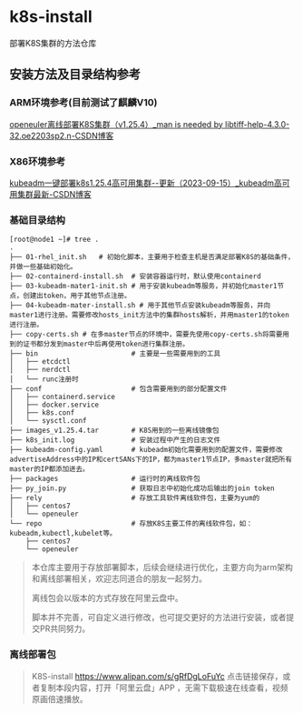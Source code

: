 # k8s-install

部署K8S集群的方法仓库

## 安装方法及目录结构参考

### ARM环境参考(目前测试了麒麟V10)

[openeuler离线部署K8S集群（v1.25.4）_man is needed by libtiff-help-4.3.0-32.oe2203sp2.n-CSDN博客](https://blog.csdn.net/u012429202/article/details/133033359)

### X86环境参考

[kubeadm一键部署k8s1.25.4高可用集群--更新（2023-09-15）_kubeadm高可用集群最新-CSDN博客](https://blog.csdn.net/u012429202/article/details/132878726)

### 基础目录结构

```
[root@node1 ~]# tree .
.
├── 01-rhel_init.sh   # 初始化脚本，主要用于检查主机是否满足部署K8S的基础条件，并做一些基础初始化。
├── 02-containerd-install.sh  # 安装容器运行时，默认使用containerd
├── 03-kubeadm-mater1-init.sh # 用于安装kubeadm等服务，并初始化master1节点，创建出token，用于其他节点注册。
├── 04-kubeadm-mater-install.sh # 用于其他节点安装kubeadm等服务，并向master1进行注册。需要修改hosts_init方法中的集群hosts解析，并用master1的token进行注册。
├── copy-certs.sh # 在多master节点的环境中，需要先使用copy-certs.sh将需要用到的证书都分发到master中后再使用token进行集群注册。
├── bin                       # 主要是一些需要用到的工具
│   ├── etcdctl
│   ├── nerdctl
│   └── runc注册时
├── conf                      # 包含需要用到的部分配置文件
│   ├── containerd.service
│   ├── docker.service
│   ├── k8s.conf
│   └── sysctl.conf
├── images_v1.25.4.tar        # K8S用到的一些离线镜像包
├── k8s_init.log              # 安装过程中产生的日志文件
├── kubeadm-config.yaml       # kubeadm初始化需要用到的配置文件，需要修改advertiseAddress中的IP和certSANs下的IP，都为master1节点IP，多master就把所有master的IP都添加进去。
├── packages                  # 运行时的离线软件包
├── py_join.py                # 获取日志中初始化成功后输出的join token
├── rely                      # 存放工具软件离线软件包，主要为yum的
│   ├── centos7
│   └── openeuler
└── repo                      # 存放K8S主要工件的离线软件包，如：kubeadm,kubectl,kubelet等。
    ├── centos7
    └── openeuler
```

> 本仓库主要用于存放部署脚本，后续会继续进行优化，主要方向为arm架构和离线部署相关，欢迎志同道合的朋友一起努力。
>
> 离线包会以版本的方式存放在阿里云盘中。
>
> 脚本并不完善，可自定义进行修改，也可提交更好的方法进行安装，或者提交PR共同努力。

### 离线部署包

> K8S-install
> https://www.alipan.com/s/gRfDgLoFuYc
> 点击链接保存，或者复制本段内容，打开「阿里云盘」APP ，无需下载极速在线查看，视频原画倍速播放。
